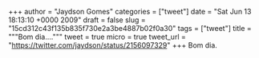 
+++
author = "Jaydson Gomes"
categories = ["tweet"]
date = "Sat Jun 13 18:13:10 +0000 2009"
draft = false
slug = "15cd312c43f135b835f730e2a3be4887b02f0a30"
tags = ["tweet"]
title = """Bom dia...."""
tweet = true
micro = true
tweet_url = "https://twitter.com/jaydson/status/2156097329"
+++
Bom dia.
